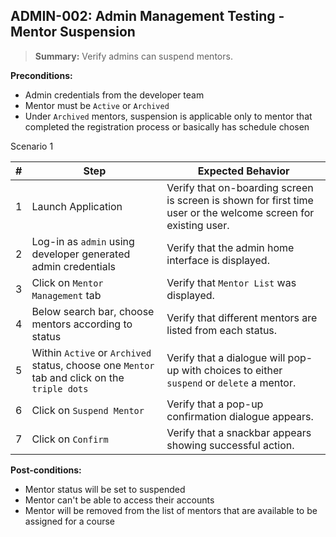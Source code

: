 ## **ADMIN-002:** Admin Management Testing - Mentor Suspension  

> **Summary:** Verify admins can suspend mentors.  <br>

**Preconditions:** 
- Admin credentials from the developer team
- Mentor must be `Active` or `Archived`
- Under `Archived` mentors, suspension is applicable only to mentor that completed the registration process or basically has schedule chosen



Scenario 1 

 | \# | Step | Expected Behavior | 
 |----|------|-------------------| 
 |  1 | Launch Application    | Verify that on-boarding screen  is screen is shown for first time user or the welcome screen for existing user.   | 
 |  2 | Log-in as `admin` using developer generated admin credentials       | Verify that the admin home interface is displayed.   | 
 |  3 | Click on `Mentor Management` tab     | Verify that `Mentor List` was displayed.   |
 |  4 | Below search bar, choose mentors according to status     | Verify that different mentors are listed from each status.   |
 |  5 | Within `Active` or `Archived` status, choose one `Mentor` tab and click on the `triple dots`    | Verify that a dialogue will pop-up with choices to either `suspend` or `delete` a mentor.   |
 |  6 | Click on `Suspend Mentor`     | Verify that a pop-up confirmation dialogue appears.   |
 |  7 | Click on `Confirm`     | Verify that a snackbar appears showing successful action.  |
 
**Post-conditions:**  

 - Mentor status will be set to suspended
 - Mentor can't be able to access their accounts
 - Mentor will be removed from the list of mentors that are available to be assigned for a course

 
